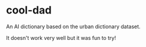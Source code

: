 # cool-dad
An AI dictionary based on the urban dictionary dataset.

It doesn't work very well but it was fun to try!
